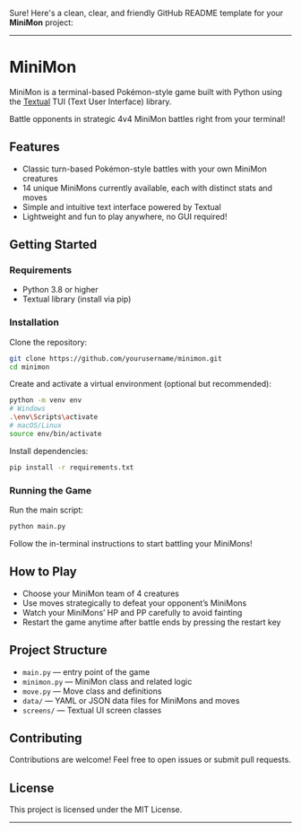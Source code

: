 Sure! Here's a clean, clear, and friendly GitHub README template for your **MiniMon** project:

---

# MiniMon

MiniMon is a terminal-based Pokémon-style game built with Python using the [Textual](https://github.com/Textualize/textual) TUI (Text User Interface) library.

Battle opponents in strategic 4v4 MiniMon battles right from your terminal!

## Features

* Classic turn-based Pokémon-style battles with your own MiniMon creatures
* 14 unique MiniMons currently available, each with distinct stats and moves
* Simple and intuitive text interface powered by Textual
* Lightweight and fun to play anywhere, no GUI required!

## Getting Started

### Requirements

* Python 3.8 or higher
* Textual library (install via pip)

### Installation

Clone the repository:

```bash
git clone https://github.com/yourusername/minimon.git
cd minimon
```

Create and activate a virtual environment (optional but recommended):

```bash
python -m venv env
# Windows
.\env\Scripts\activate
# macOS/Linux
source env/bin/activate
```

Install dependencies:

```bash
pip install -r requirements.txt
```

### Running the Game

Run the main script:

```bash
python main.py
```

Follow the in-terminal instructions to start battling your MiniMons!

## How to Play

* Choose your MiniMon team of 4 creatures
* Use moves strategically to defeat your opponent’s MiniMons
* Watch your MiniMons’ HP and PP carefully to avoid fainting
* Restart the game anytime after battle ends by pressing the restart key

## Project Structure

* `main.py` — entry point of the game
* `minimon.py` — MiniMon class and related logic
* `move.py` — Move class and definitions
* `data/` — YAML or JSON data files for MiniMons and moves
* `screens/` — Textual UI screen classes

## Contributing

Contributions are welcome! Feel free to open issues or submit pull requests.

## License

This project is licensed under the MIT License.

---
